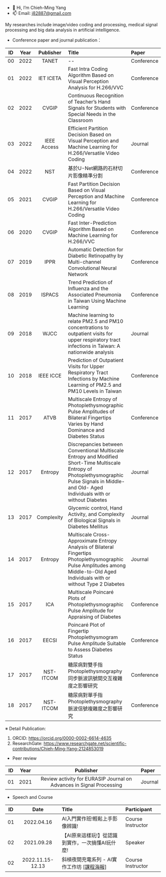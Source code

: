 - 👋 Hi, I’m Chieh-Ming Yang
- 📫 Email: j82887@gmail.com

My researches include image/video coding and processing, medical signal processing and big data analysis in artificial intelligence.
- Conference paper and journal publication：

| ID | Year | Publisher | Title | Paper |
| :----: | :----: | :----: | :---- | :---- | 
| 00 | 2022 | TANET | -- | Conference |
| 01 | 2022 | IET ICETA | Fast Intra Coding Algorithm Based on Visual Perception Analysis for H.266/VVC | Conference |
| 02 | 2022 | CVGIP | Continuous Recognition of Teacher’s Hand Signals for Students with Special Needs in the Classroom | Conference |
| 03 | 2022 | IEEE Access | Efficient Partition Decision Based on Visual Perception and Machine Learning for H.266/Versatile Video Coding | Journal |
| 04 | 2022 | NST | 基於U-Net網路的石材切片影像精準分割 | Conference |
| 05 | 2021 | CVGIP | Fast Partition Decision Based on Visual Perception and Machine Learning for H.266/Versatile Video Coding | Conference |
| 06 | 2020 | CVGIP | Fast Inter-Prediction Algorithm Based on Machine Learning for H.266/VVC | Conference |
| 07 | 2019 | IPPR | Automatic Detection for Diabetic Retinopathy by Multi-channel Convolutional Neural Network | Conference |
| 08 | 2019 | ISPACS | Trend Prediction of Influenza and the Associated Pneumonia in Taiwan Using Machine Learning | Conference |
| 09 | 2018 | WJCC | Machine learning to relate PM2.5 and PM10 concentrations to outpatient visits for upper respiratory tract infections in Taiwan: A nationwide analysis | Journal |
| 10 | 2018 | IEEE ICCE | Prediction of Outpatient Visits for Upper Respiratory Tract Infections by Machine Learning of PM2.5 and PM10 Levels in Taiwan | Conference |
| 11 | 2017 | ATVB | Multiscale Entropy of Photoplethysmographic Pulse Amplitudes of Bilateral Fingertips Varies by Hand Dominance and Diabetes Status | Conference |
| 12 | 2017 | Entropy | Discrepancies between Conventional Multiscale Entropy and Modified Short-Time Multiscale Entropy of Photoplethysmographic Pulse Signals in Middle- and Old- Aged Individuals with or without Diabetes | Journal |
| 13 | 2017 | Complexity | Glycemic control, Hand Activity, and Complexity of Biological Signals in Diabetes Mellitus | Journal |
| 14 | 2017 | Entropy | Multiscale Cross-Approximate Entropy Analysis of Bilateral Fingertips Photoplethysmographic Pulse Amplitudes among Middle-to-Old Aged Individuals with or without Type 2 Diabetes | Journal |
| 15 | 2017 | ICA | Multiscale Poincaré Plots of Photoplethysmographic Pulse Amplitude for Appraising of Diabetes | Conference |
| 16 | 2017 | EECSI | Poincaré Plot of Fingertip Photoplethysmogram Pulse Amplitude Suitable to Assess Diabetes Status | Conference |
| 17 | 2017 | NST-ITCOM | 糖尿病對雙手指Photoplethysmography同步脈波訊號間交互複雜度之影響研究 | Conference |
| 18 | 2017 | NST-ITCOM | 糖尿病對單手指Photoplethysmography脈波信號複雜度之影響研究 | Conference |

※ Detail Publication: 
1. ORCID: https://orcid.org/0000-0002-6614-4635
2. ResearchGate: https://www.researchgate.net/scientific-contributions/Chieh-Ming-Yang-2124853019


- Peer review

| ID | Year | Publisher | Paper |
| :----: | :----: | :----: | :---- | 
| 01 | 2021 | Review activity for EURASIP Journal on Advances in Signal Processing | Journal |

- Speech and Course

| ID | Date | Title | Participant |
| :----: | :----: | :---- | :---- | 
| 01 | 2022.04.16 | AI入門實作班!輕鬆上手影像辨識! | Course Instructor |
| 02 | 2021.09.28 | 【AI原來這樣玩!】從認識到實作，一次搞懂AI玩什麼! | Speaker |
| 02 | 2022.11.15-12.13 | 斜槓夜間充電系列 - AI實作工作坊 [[課程海報]](https://eaiot.ndhu.edu.tw/var/file/194/1194/pictures/671/m/mczh-tw800x800_large35663_706373101632.jpg) | Course Instructor |
